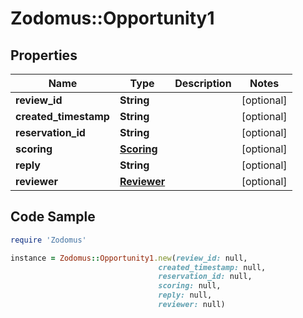 # Zodomus::Opportunity1

## Properties

Name | Type | Description | Notes
------------ | ------------- | ------------- | -------------
**review_id** | **String** |  | [optional] 
**created_timestamp** | **String** |  | [optional] 
**reservation_id** | **String** |  | [optional] 
**scoring** | [**Scoring**](Scoring.md) |  | [optional] 
**reply** | **String** |  | [optional] 
**reviewer** | [**Reviewer**](Reviewer.md) |  | [optional] 

## Code Sample

```ruby
require 'Zodomus'

instance = Zodomus::Opportunity1.new(review_id: null,
                                 created_timestamp: null,
                                 reservation_id: null,
                                 scoring: null,
                                 reply: null,
                                 reviewer: null)
```


